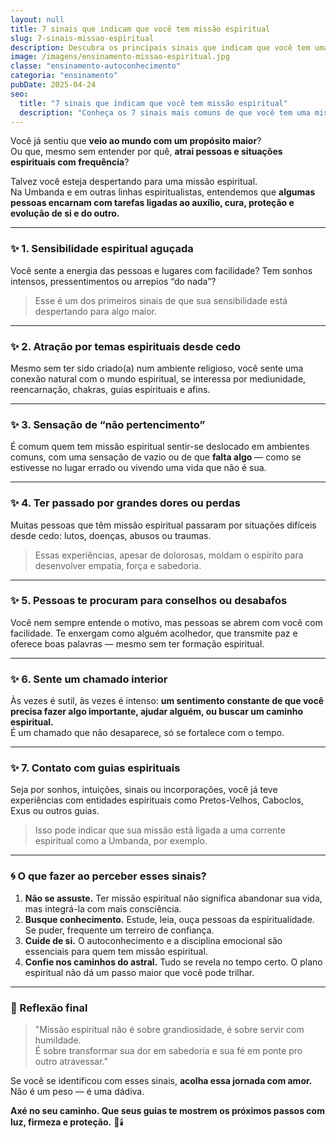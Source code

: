 ```yaml
---
layout: null
title: 7 sinais que indicam que você tem missão espiritual
slug: 7-sinais-missao-espiritual
description: Descubra os principais sinais que indicam que você tem uma missão espiritual na Terra e como começar a compreender esse chamado.
image: /imagens/ensinamento-missao-espiritual.jpg
classe: "ensinamento-autoconhecimento"
categoria: "ensinamento"
pubDate: 2025-04-24
seo:
  title: "7 sinais que indicam que você tem missão espiritual"
  description: "Conheça os 7 sinais mais comuns de que você tem uma missão espiritual e entenda como esse chamado pode se manifestar na sua vida."
---
```

Você já sentiu que **veio ao mundo com um propósito maior**?  
Ou que, mesmo sem entender por quê, **atrai pessoas e situações espirituais com frequência**?

Talvez você esteja despertando para uma missão espiritual.  
Na Umbanda e em outras linhas espiritualistas, entendemos que **algumas pessoas encarnam com tarefas ligadas ao auxílio, cura, proteção e evolução de si e do outro.**

---

### ✨ 1. Sensibilidade espiritual aguçada

Você sente a energia das pessoas e lugares com facilidade? Tem sonhos intensos, pressentimentos ou arrepios “do nada”?  
> Esse é um dos primeiros sinais de que sua sensibilidade está despertando para algo maior.

---

### ✨ 2. Atração por temas espirituais desde cedo

Mesmo sem ter sido criado(a) num ambiente religioso, você sente uma conexão natural com o mundo espiritual, se interessa por mediunidade, reencarnação, chakras, guias espirituais e afins.

---

### ✨ 3. Sensação de “não pertencimento”

É comum quem tem missão espiritual sentir-se deslocado em ambientes comuns, com uma sensação de vazio ou de que **falta algo** — como se estivesse no lugar errado ou vivendo uma vida que não é sua.

---

### ✨ 4. Ter passado por grandes dores ou perdas

Muitas pessoas que têm missão espiritual passaram por situações difíceis desde cedo: lutos, doenças, abusos ou traumas.  
> Essas experiências, apesar de dolorosas, moldam o espírito para desenvolver empatia, força e sabedoria.

---

### ✨ 5. Pessoas te procuram para conselhos ou desabafos

Você nem sempre entende o motivo, mas pessoas se abrem com você com facilidade. Te enxergam como alguém acolhedor, que transmite paz e oferece boas palavras — mesmo sem ter formação espiritual.

---

### ✨ 6. Sente um chamado interior

Às vezes é sutil, às vezes é intenso: **um sentimento constante de que você precisa fazer algo importante, ajudar alguém, ou buscar um caminho espiritual.**  
É um chamado que não desaparece, só se fortalece com o tempo.

---

### ✨ 7. Contato com guias espirituais

Seja por sonhos, intuições, sinais ou incorporações, você já teve experiências com entidades espirituais como Pretos-Velhos, Caboclos, Exus ou outros guias.  
> Isso pode indicar que sua missão está ligada a uma corrente espiritual como a Umbanda, por exemplo.

---

### 🌀 O que fazer ao perceber esses sinais?

1. **Não se assuste.** Ter missão espiritual não significa abandonar sua vida, mas integrá-la com mais consciência.
2. **Busque conhecimento.** Estude, leia, ouça pessoas da espiritualidade. Se puder, frequente um terreiro de confiança.
3. **Cuide de si.** O autoconhecimento e a disciplina emocional são essenciais para quem tem missão espiritual.
4. **Confie nos caminhos do astral.** Tudo se revela no tempo certo. O plano espiritual não dá um passo maior que você pode trilhar.

---

### 💬 Reflexão final

> "Missão espiritual não é sobre grandiosidade, é sobre servir com humildade.  
> É sobre transformar sua dor em sabedoria e sua fé em ponte pro outro atravessar."

Se você se identificou com esses sinais, **acolha essa jornada com amor.**  
Não é um peso — é uma dádiva.

**Axé no seu caminho. Que seus guias te mostrem os próximos passos com luz, firmeza e proteção.** 🌿🕯️
